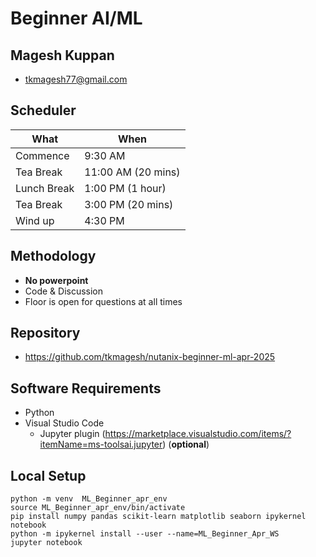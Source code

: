 # Beginner AI/ML

## Magesh Kuppan
- tkmagesh77@gmail.com

## Scheduler
| What | When |
| ---- | ---- |
| Commence | 9:30 AM |
| Tea Break | 11:00 AM (20 mins) |
| Lunch Break | 1:00 PM (1 hour) |
| Tea Break | 3:00 PM (20 mins) | 
| Wind up | 4:30 PM |

## Methodology 
- **No powerpoint**
- Code & Discussion
- Floor is open for questions at all times

## Repository
- https://github.com/tkmagesh/nutanix-beginner-ml-apr-2025

## Software Requirements
- Python
- Visual Studio Code
    - Jupyter plugin (https://marketplace.visualstudio.com/items/?itemName=ms-toolsai.jupyter) (**optional**)

## Local Setup
```shell
python -m venv  ML_Beginner_apr_env
source ML_Beginner_apr_env/bin/activate
pip install numpy pandas scikit-learn matplotlib seaborn ipykernel notebook
python -m ipykernel install --user --name=ML_Beginner_Apr_WS
jupyter notebook
```


